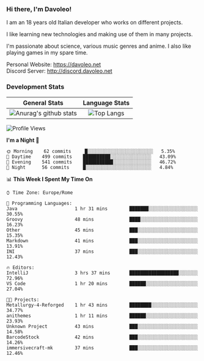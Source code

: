 ### Hi there, I'm Davoleo!

I am an 18 years old Italian developer who works on different projects.

I like learning new technologies and making use of them in many projects.

I'm passionate about science, various music genres and anime.
I also like playing games in my spare time.

Personal Website: https://davoleo.net <br>
Discord Server: http://discord.davoleo.net

### Development Stats

General Stats             |  Language Stats
:-------------------------:|:-------------------------:
![Anurag's github stats](https://github-readme-stats.vercel.app/api?username=Davoleo&count_private=true&show_icons=true&theme=tokyonight)  |  ![Top Langs](https://github-readme-stats.vercel.app/api/top-langs/?username=Davoleo&theme=tokyonight&layout=compact)



<!--START_SECTION:waka-->
![Profile Views](http://img.shields.io/badge/Profile%20Views-3-blue)

**I'm a Night 🦉** 

```text
🌞 Morning    62 commits     █░░░░░░░░░░░░░░░░░░░░░░░░   5.35% 
🌆 Daytime    499 commits    ██████████░░░░░░░░░░░░░░░   43.09% 
🌃 Evening    541 commits    ███████████░░░░░░░░░░░░░░   46.72% 
🌙 Night      56 commits     █░░░░░░░░░░░░░░░░░░░░░░░░   4.84%

```


📊 **This Week I Spent My Time On** 

```text
⌚︎ Time Zone: Europe/Rome

💬 Programming Languages: 
Java                     1 hr 31 mins        ███████░░░░░░░░░░░░░░░░░░   30.55% 
Groovy                   48 mins             ████░░░░░░░░░░░░░░░░░░░░░   16.23% 
Other                    45 mins             ███░░░░░░░░░░░░░░░░░░░░░░   15.35% 
Markdown                 41 mins             ███░░░░░░░░░░░░░░░░░░░░░░   13.91% 
INI                      37 mins             ███░░░░░░░░░░░░░░░░░░░░░░   12.43%

🔥 Editors: 
IntelliJ                 3 hrs 37 mins       ██████████████████░░░░░░░   72.96% 
VS Code                  1 hr 20 mins        ██████░░░░░░░░░░░░░░░░░░░   27.04%

🐱‍💻 Projects: 
Metallurgy-4-Reforged    1 hr 43 mins        ████████░░░░░░░░░░░░░░░░░   34.77% 
anithemes                1 hr 11 mins        ██████░░░░░░░░░░░░░░░░░░░   23.93% 
Unknown Project          43 mins             ███░░░░░░░░░░░░░░░░░░░░░░   14.58% 
BarcodeStock             42 mins             ███░░░░░░░░░░░░░░░░░░░░░░   14.26% 
immersivecraft-mk        37 mins             ███░░░░░░░░░░░░░░░░░░░░░░   12.46%

```


<!--END_SECTION:waka-->

<!--
**Davoleo/Davoleo** is a ✨ _special_ ✨ repository because its `README.md` (this file) appears on your GitHub profile.

https://gist.github.com/Davoleo/43516c64c8169e24dc2571c34713863b

Here are some ideas to get you started:

- 🔭 I’m currently working on ...
- 🌱 I’m currently learning ...
- 👯 I’m looking to collaborate on ...
- 🤔 I’m looking for help with ...
- 💬 Ask me about ...
- 📫 How to reach me: ...
- 😄 Pronouns: ...
- ⚡ Fun fact: ...
-->
